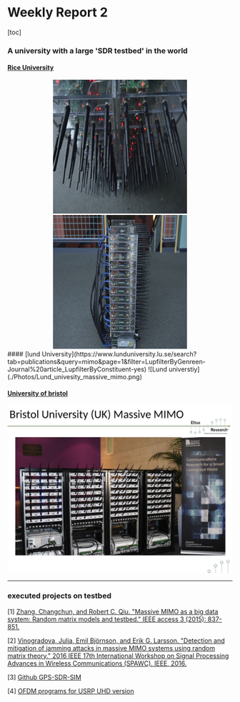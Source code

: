 # Weekly Report 2

[toc]

### A university with a large 'SDR testbed' in the world
#### [Rice University](http://argos.rice.edu/#Photos)
<center class="half">
<img src="./Photos/ArgosV2-Front.jpg" width="300" height="300"> <img src="./Photos/ArgosV2-Side.jpg" width="300" height="300">
</center>
#### [lund University](https://www.lunduniversity.lu.se/search?tab=publications&query=mimo&page=1&filter=LupfilterByGenreen-Journal%20article_LupfilterByConstituent-yes)
![Lund universtiy](./Photos/Lund_univesity_massive_mimo.png)

#### [University of bristol](https://www.bristol.ac.uk/engineering/research/smart/5g-demonstrations/massive-mimo/)
![bristol_university](./Photos/bristol_university_massive_mimo.png)

---
### executed projects on testbed
[1] [Zhang, Changchun, and Robert C. Qiu. "Massive MIMO as a big data system: Random matrix models and testbed." IEEE access 3 (2015): 837-851.](https://ieeexplore.ieee.org/stamp/stamp.jsp?arnumber=7112627)

[2]  [Vinogradova, Julia, Emil Björnson, and Erik G. Larsson. "Detection and mitigation of jamming attacks in massive MIMO systems using random matrix theory." 2016 IEEE 17th International Workshop on Signal Processing Advances in Wireless Communications (SPAWC). IEEE, 2016.](https://ieeexplore.ieee.org/stamp/stamp.jsp?arnumber=7536868)

[3] [Github GPS-SDR-SIM](https://github.com/osqzss/gps-sdr-sim)

[4] [OFDM programs for USRP UHD version](https://github.com/UpYou/ofdm)
